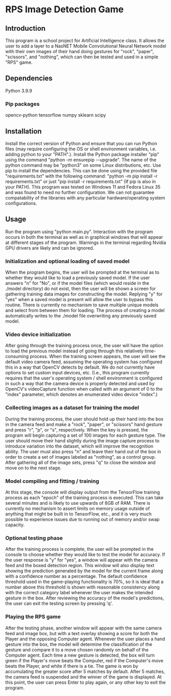 # RPS Image Detection Game

## Introduction
This program is a school project for Artificial Intelligence class. It allows the user to add a layer to a NasNET Mobile Convolutional Neural Network model with their own images of their hand doing gestures for "rock", "paper", "scissors", and "nothing", which can then be tested and used in a simple "RPS" game.

## Dependencies
Python 3.9.9

### Pip packages
opencv-python
tensorflow
numpy
sklearn
scipy

## Installation
Install the correct version of Python and ensure that you can run Python files (may require configuring the OS or shell environment variables, i.e. adding python to your "PATH".). Install the Python package installer "pip" using the command "python -m ensurepip --upgrade". The name of the python command may be "python3" on some Linux distributions, etc. Use pip to install the dependencies. This can be done using the provided file "requirements.txt" with the following command: "python -m pip install -r requirements.txt" or just "pip install -r requirements.txt" (If pip is also in your PATH). This program was tested on Windows 11 and Fedora Linux 35 and was found to need no further configuration. We can not guarantee compatability of the libraries with any particular hardware/operating system configurations.

## Usage
Run the program using "python main.py". Interaction with the program occurs in both the terminal as well as in graphical windows that will appear at different stages of the program. Warnings in the terminal regarding Nvidia GPU drivers are likely and can be ignored.

### Initialization and optional loading of saved model
When the program begins, the user will be prompted at the terminal as to whether they would like to load a previously saved model. If the user answers "n" for "No", or if the model files (which would reside in the ./model directory) do not exist, then the user will be shown a screen for gathering training data images for constructing the model. Replying "y" for "yes" when a saved model is present will allow the user to bypass this routine. There is currently no mechanism to save multiple unique models and select from between them for loading. The process of creating a model automatically writes to the ./model file overwriting any previously saved model.

### Video device initialization
After going through the training process once, the user will have the option to load the previous model instead of going through this relatively time-consuming process. When the training screen appears, the user will see the default video camera feed, assuming the operating system has configured this in a way that OpenCV detects by default. We do not currently have options to set custom input devices, etc. (I.e., this program currently requires that the user's operating system / shell environment is configured in such a way that the camera device is properly detected and used by OpenCV's videoCapture function when called with an argument of 0 to the "index" parameter, which denotes an enumerated video device "index".)

### Collecting images as a dataset for training the model
During the training process, the user should hold up their hand into the box in the camera feed and make a "rock", "paper", or "scissors" hand gesture and press "r", "p", or "s", respectively. When the key is pressed, the program will begin capturing a set of 100 images for each gesture type. The user should move their hand slightly during the image capture process to introduce variation into the dataset, which will improve the recognition ability. The user must also press "n" and leave their hand out of the box in order to create a set of images labeled as "nothing", as a control group. After gathering all of the image sets, press "q" to close the window and move on to the next stage.

### Model compiling and fitting / training
At this stage, the console will display output from the TensorFlow training process as each "epoch" of the training process is executed. This can take several minutes and is likely to use upwards of 8GB of RAM. There is currently no mechanism to assert limits on memory usage outside of anything that might be built in to TensorFlow, etc., and it is very much possible to experience issues due to running out of memory and/or swap capacity.

### Optional testing phase
After the training process is complete, the user will be prompted in the console to choose whether they would like to test the model for accuracy. If the user response is "y" for "yes", a window will appear with the camera feed and the boxed detection region. This window will also display text showing the prediction generated by the model for the current frame along with a confidence number as a percentage. The default confidence threshold used in the game-playing functionality is 70%, so it is ideal that a number above this threshold is shown with reasonable consistency along with the correct category label whenever the user makes the intended gesture in the box. After reviewing the accuracy of the model's predictions, the user can exit the testing screen by pressing 'q'.

### Playing the RPS game
After the testing phase, another window will appear with the same camera feed and image box, but with a text overlay showing a score for both the Player and the opposing Computer agent. Whenever the user places a hand gesture into the box, the model will determine the classification of the gesture and compare it to a move chosen randomly on behalf of the Computer agent. Each time a new gesture is detected, the box will turn green if the Player's move beats the Computer, red if the Computer's move beats the Player, and white if there is a tie. The game is won by accumulating the greater score after 5 matches by default. After 5 matches, the camera feed is suspended and the winner of the game is displayed. At this point, the user can press Enter to play again, or any other key to exit the program. 
